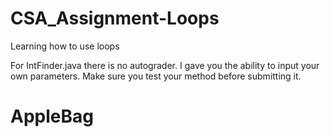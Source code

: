 # CSA_Assignment-Loops
Learning how to use loops

For IntFinder.java there is no autograder. I gave you the ability to input your own parameters. Make sure you test your method before submitting it.
# AppleBag
